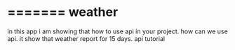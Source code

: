 =======
weather
=======
in this app i am showing that how to use api in your project. how can we use api.
it show that weather report for 15 days. 
api tutorial
